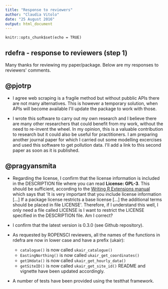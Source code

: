 ```yaml
---
title: "Response to reviewers"
author: "Claudia Vitolo"
date: "25 August 2016"
output: html_document
---
```


```{r setup, include=FALSE}
knitr::opts_chunk$set(echo = TRUE)
```

## rdefra - response to reviewers (step 1)

Many thanks for reviewing my paper/package. Below are my responses to reviewers' comments.

## @pjotrp

* I agree web scraping is a fragile method but without pubblic APIs there are not many alternatives. This is however a temporary solution, when APIs will become available I'll update the package to work with those.

* I wrote this software to carry out my own research and I believe there are many other researchers that could benefit from my work, without the need to re-invent the wheel. In my opinion, this is a valuable contribution to research but it could also be useful for practitioners. I am preparing another journal paper for which I carried out some modelling excercises and used this software to get pollution data. I'll add a link to this second paper as soon as it is published.

## @pragyansmita 

* Regarding the license, I confirm that the license information is included in the DESCRIPTION file where you can read __License: GPL-3__. This should be sufficient, according to the [Writing R Extensions manual](https://cran.r-project.org/doc/manuals/r-release/R-exts.html#Licensing) which says that 'It is very important that you include license information [...] If a package license restricts a base license [...] the additional terms should be placed in file LICENSE'. Therefore, if I understand this well, I only need a file called LICENSE is I want to restrict the LICENSE specified in the DESCRIPTION file. Am I correct?

* I confirm that the latest version is 0.3.0 (see Github repository).

* As requested by ROPENSCI reviewers, all the names of the functions in rdefra  are now in lower case and have a prefix (ukair):

    - `catalogue()` is now called `ukair_catalogue()`
    - `EastingNorthing()` is now called `ukair_get_coordinates()`
    - `get1Hdata()` is now called `ukair_get_hourly_data()`
    - `getSiteID()` is now called `ukair_get_site_id()`
README and vignette have been updated accordingly.

* A number of tests have been provided using the testthat framework.
